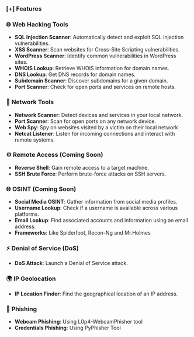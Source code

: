 

### [+] Features

### 🌐 **Web Hacking Tools**
- **SQL Injection Scanner**: Automatically detect and exploit SQL injection vulnerabilities.
- **XSS Scanner**: Scan websites for Cross-Site Scripting vulnerabilities.
- **WordPress Scanner**: Identify common vulnerabilities in WordPress sites.
- **WHOIS Lookup**: Retrieve WHOIS information for domain names.
- **DNS Lookup**: Get DNS records for domain names.
- **Subdomain Scanner**: Discover subdomains for a given domain.
- **Port Scanner**: Check for open ports and services on remote hosts.

### 📡 **Network Tools**
- **Network Scanner**: Detect devices and services in your local network.
- **Port Scanner**: Scan for open ports on any network device.
- **Web Spy**: Spy on websites visited by a victim on their local network
- **Netcat Listener**: Listen for incoming connections and interact with remote systems.

### ⚙️ **Remote Access (Coming Soon)**
- **Reverse Shell**: Gain remote access to a target machine.
- **SSH Brute Force**: Perform brute-force attacks on SSH servers.

### 🌐 **OSINT (Coming Soon)**
- **Social Media OSINT**: Gather information from social media profiles.
- **Username Lookup**: Check if a username is available across various platforms.
- **Email Lookup**: Find associated accounts and information using an email address.
- **Frameworks**: Like Spiderfoot, Recon-Ng and Mr.Holmes

### ⚡ **Denial of Service (DoS)**
- **DoS Attack**: Launch a Denial of Service attack.

### 🌍 **IP Geolocation**
- **IP Location Finder**: Find the geographical location of an IP address.

### 🥷 **Phishing**
 - **Webcam Phishing**: Using L0p4-WebcamPhisher tool
 - **Credentials Phishing**: Using PyPhisher Tool


